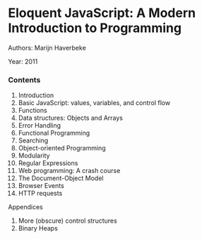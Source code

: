 # Eloquent JavaScript: A Modern Introduction to Programming

Authors: Marijn Haverbeke

Year: 2011

### Contents

1. Introduction
2. Basic JavaScript: values, variables, and control flow
3. Functions
4. Data structures: Objects and Arrays
5. Error Handling
6. Functional Programming
7. Searching
8. Object-oriented Programming
9. Modularity
10. Regular Expressions
11. Web programming: A crash course
12. The Document-Object Model
13. Browser Events
14. HTTP requests

Appendices

1. More (obscure) control structures
2. Binary Heaps